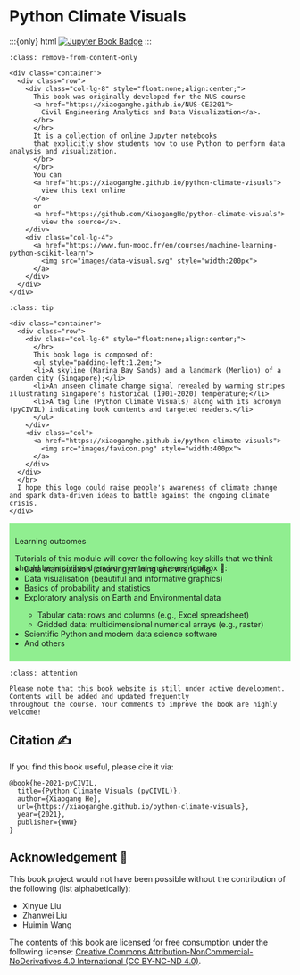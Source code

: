 # Python Climate Visuals

:::{only} html
[![Jupyter Book Badge](https://jupyterbook.org/badge.svg)](https://jupyterbook.org)
:::

```{admonition} Welcome! 👏
:class: remove-from-content-only

<div class="container">
  <div class="row">
    <div class="col-lg-8" style="float:none;align:center;">
      This book was originally developed for the NUS course
      <a href="https://xiaoganghe.github.io/NUS-CE3201">
        Civil Engineering Analytics and Data Visualization</a>.
      </br>
      </br>
      It is a collection of online Jupyter notebooks 
      that explicitly show students how to use Python to perform data analysis and visualization. 
      </br>
      </br>
      You can
      <a href="https://xiaoganghe.github.io/python-climate-visuals">
        view this text online
      </a>
      or 
      <a href="https://github.com/XiaogangHe/python-climate-visuals">
        view the source</a>.
    </div>
    <div class="col-lg-4">
      <a href="https://www.fun-mooc.fr/en/courses/machine-learning-python-scikit-learn">
        <img src="images/data-visual.svg" style="width:200px">
      </a>
    </div>
  </div>
</div>

```

```{admonition} About the logo 
:class: tip

<div class="container">
  <div class="row">
    <div class="col-lg-6" style="float:none;align:center;">
      </br>
      This book logo is composed of:
      <ul style="padding-left:1.2em;">
      <li>A skyline (Marina Bay Sands) and a landmark (Merlion) of a garden city (Singapore);</li>
      <li>An unseen climate change signal revealed by warming stripes illustrating Singapore's historical (1901-2020) temperature;</li>
      <li>A tag line (Python Climate Visuals) along with its acronym (pyCIVIL) indicating book contents and targeted readers.</li>
      </ul>
    </div>
    <div class="col">
      <a href="https://xiaoganghe.github.io/python-climate-visuals">
        <img src="images/favicon.png" style="width:400px">
      </a>
    </div>
  </div>
  </br>
  I hope this logo could raise people's awareness of climate change and spark data-driven ideas to battle against the ongoing climate crisis. 
</div>

```

<div class="admonition important" name="html-admonition" style="background: lightgreen; padding: 10px">
<p class="title">Learning outcomes </p>
Tutorials of this module will cover the following key skills that we think should be in civil and environmental engineers’ toolbox 🧰:
<ul style="padding-left:1.2em; margin-top: -15px">
<li>Data manipulation (cleaning, mining and wrangling)</li>
<li>Data visualisation (beautiful and informative graphics)</li>
<li>Basics of probability and statistics</li>
<li>Exploratory analysis on Earth and Environmental data</li>
  <ul>
  <li>Tabular data: rows and columns (e.g., Excel spreadsheet)</li>
  <li>Gridded data: multidimensional numerical arrays (e.g., raster)</li>
  </ul>
<li>Scientific Python and modern data science software</li>
<li>And others</li>
</ul>
</div>

```{admonition} Work in progress 🚧 
:class: attention

Please note that this book website is still under active development. Contents will be added and updated frequently
throughout the course. Your comments to improve the book are highly welcome! 
```

## Citation ✍️

If you find this book useful, please cite it via:
```
@book{he-2021-pyCIVIL,
  title={Python Climate Visuals (pyCIVIL)},
  author={Xiaogang He},
  url={https://xiaoganghe.github.io/python-climate-visuals},
  year={2021},
  publisher={WWW}
}
```

## Acknowledgement 🙏

This book project would not have been possible without the contribution of the following (list alphabetically):
- Xinyue Liu
- Zhanwei Liu
- Huimin Wang

The contents of this book are licensed for free consumption under the following license:
[Creative Commons Attribution-NonCommercial-NoDerivatives 4.0 International (CC BY-NC-ND 4.0)](https://creativecommons.org/licenses/by-nc-nd/4.0/).

[pyCIVIL]: https://xiaoganghe.github.io/NUS-CE3201/
[ghpages]: https://xiaoganghe.github.io/python-climate-visuals
[source]: https://github.com/XiaogangHe/python-climate-visuals
